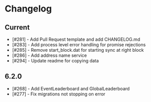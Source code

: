 # Changelog

## Current

- [#281] - Add Pull Request template and add CHANGELOG.md
- [#283] - Add process level error handling for promise rejections
- [#285] - Remove start_block.dat for starting sync at right block
- [#286] - Add address name service
- [#294] - Update readme for copying data

## 6.2.0

- [#268] - Add EventLeaderboard and GlobalLeaderboard
- [#277] - Fix migrations not stopping on error
